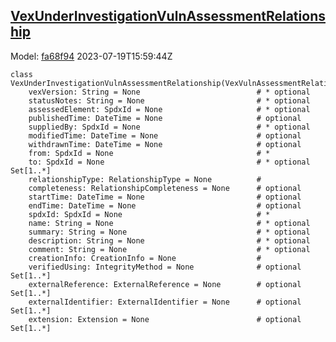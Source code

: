 ## [VexUnderInvestigationVulnAssessmentRelationship](https://github.com/spdx/spdx-3-model/blob/main/model/Security/Classes/VexUnderInvestigationVulnAssessmentRelationship.md)
Model: [fa68f94](https://github.com/spdx/spdx-3-model/commit/fa68f942ae1a0d0e8f05df6526f147cbe64183ed) 2023-07-19T15:59:44Z
```
class VexUnderInvestigationVulnAssessmentRelationship(VexVulnAssessmentRelationship):
    vexVersion: String = None                          # * optional 
    statusNotes: String = None                         # * optional 
    assessedElement: SpdxId = None                     # * optional 
    publishedTime: DateTime = None                     # optional 
    suppliedBy: SpdxId = None                          # * optional 
    modifiedTime: DateTime = None                      # optional 
    withdrawnTime: DateTime = None                     # optional 
    from: SpdxId = None                                # * 
    to: SpdxId = None                                  # * optional Set[1..*]
    relationshipType: RelationshipType = None          # 
    completeness: RelationshipCompleteness = None      # optional 
    startTime: DateTime = None                         # optional 
    endTime: DateTime = None                           # optional 
    spdxId: SpdxId = None                              # * 
    name: String = None                                # * optional 
    summary: String = None                             # * optional 
    description: String = None                         # * optional 
    comment: String = None                             # * optional 
    creationInfo: CreationInfo = None                  # 
    verifiedUsing: IntegrityMethod = None              # optional Set[1..*]
    externalReference: ExternalReference = None        # optional Set[1..*]
    externalIdentifier: ExternalIdentifier = None      # optional Set[1..*]
    extension: Extension = None                        # optional Set[1..*]
```
